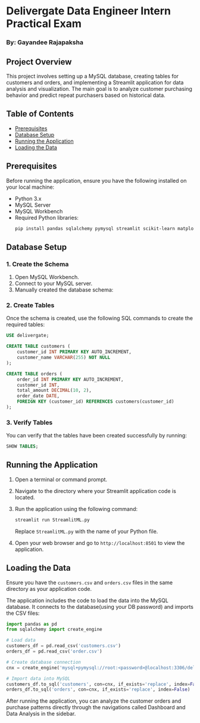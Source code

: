 # Delivergate Data Engineer Intern Practical Exam

### By: Gayandee Rajapaksha

## Project Overview
This project involves setting up a MySQL database, creating tables for customers and orders, and implementing a Streamlit application for data analysis and visualization. The main goal is to analyze customer purchasing behavior and predict repeat purchasers based on historical data.

## Table of Contents
- [Prerequisites](#prerequisites)
- [Database Setup](#database-setup)
- [Running the Application](#running-the-application)
- [Loading the Data](#loading-the-data)

## Prerequisites
Before running the application, ensure you have the following installed on your local machine:
- Python 3.x
- MySQL Server
- MySQL Workbench
- Required Python libraries:
  ```bash
  pip install pandas sqlalchemy pymysql streamlit scikit-learn matplotlib seaborn plotly
  ```

## Database Setup

### 1. Create the Schema
1. Open MySQL Workbench.
2. Connect to your MySQL server.
3. Manually created the database schema:

### 2. Create Tables
Once the schema is created, use the following SQL commands to create the required tables:

```sql
USE delivergate;

CREATE TABLE customers (
    customer_id INT PRIMARY KEY AUTO_INCREMENT,
    customer_name VARCHAR(255) NOT NULL
);

CREATE TABLE orders (
    order_id INT PRIMARY KEY AUTO_INCREMENT,
    customer_id INT,
    total_amount DECIMAL(10, 2),
    order_date DATE,
    FOREIGN KEY (customer_id) REFERENCES customers(customer_id)
);
```

### 3. Verify Tables
You can verify that the tables have been created successfully by running:

```sql
SHOW TABLES;
```

## Running the Application
1. Open a terminal or command prompt.
2. Navigate to the directory where your Streamlit application code is located.
3. Run the application using the following command:

   ```bash
   streamlit run StreamlitML.py
   ```

   Replace `StreamlitML.py` with the name of your Python file.

4. Open your web browser and go to `http://localhost:8501` to view the application.

## Loading the Data
Ensure you have the `customers.csv` and `orders.csv` files in the same directory as your application code.

The application includes the code to load the data into the MySQL database. It connects to the database(using your DB password) and imports the CSV files:

```python
import pandas as pd
from sqlalchemy import create_engine

# Load data
customers_df = pd.read_csv('customers.csv')
orders_df = pd.read_csv('order.csv')

# Create database connection
cnx = create_engine('mysql+pymysql://root:<password>@localhost:3306/delivergate')

# Import data into MySQL
customers_df.to_sql('customers', con=cnx, if_exists='replace', index=False)
orders_df.to_sql('orders', con=cnx, if_exists='replace', index=False)
```

After running the application, you can analyze the customer orders and purchase patterns directly through the navigations called Dashboard and Data Analysis in the sidebar.

